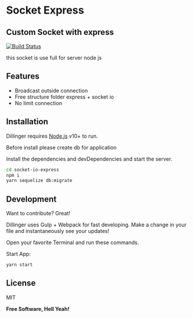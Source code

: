 # Socket Express
## Custom Socket with express


[![Build Status](https://travis-ci.org/joemccann/dillinger.svg?branch=master)](https://travis-ci.org/joemccann/dillinger)

this socket is use full for server node js

## Features

- Broadcast outside connection
- Free structure folder express + socket io
- No limit connection

## Installation

Dillinger requires [Node.js](https://nodejs.org/) v10+ to run.

Before install please create db for application

Install the dependencies and devDependencies and start the server.

```sh
cd socket-io-express
npm i
yarn sequelize db:migrate
```

## Development

Want to contribute? Great!

Dillinger uses Gulp + Webpack for fast developing.
Make a change in your file and instantaneously see your updates!

Open your favorite Terminal and run these commands.

Start App:

```sh
yarn start
```

## License

MIT

**Free Software, Hell Yeah!**
